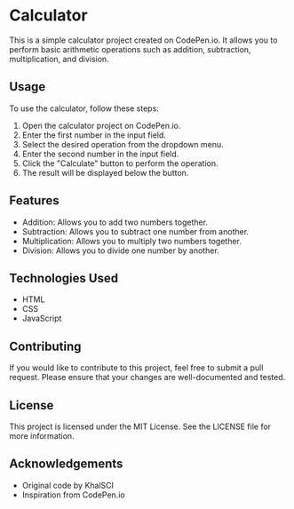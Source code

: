 # Calculator

This is a simple calculator project created on CodePen.io. It allows you to perform basic arithmetic operations such as addition, subtraction, multiplication, and division.

## Usage

To use the calculator, follow these steps:

1. Open the calculator project on CodePen.io.
2. Enter the first number in the input field.
3. Select the desired operation from the dropdown menu.
4. Enter the second number in the input field.
5. Click the "Calculate" button to perform the operation.
6. The result will be displayed below the button.

## Features

- Addition: Allows you to add two numbers together.
- Subtraction: Allows you to subtract one number from another.
- Multiplication: Allows you to multiply two numbers together.
- Division: Allows you to divide one number by another.

## Technologies Used

- HTML
- CSS
- JavaScript

## Contributing

If you would like to contribute to this project, feel free to submit a pull request. Please ensure that your changes are well-documented and tested.

## License

This project is licensed under the MIT License. See the LICENSE file for more information.

## Acknowledgements

- Original code by KhalSCI
- Inspiration from CodePen.io

